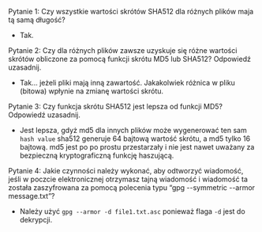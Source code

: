 Pytanie 1: Czy wszystkie wartości skrótów SHA512 dla różnych plików maja tą samą
długość?
- Tak.

Pytanie 2: Czy dla różnych plików zawsze uzyskuje się różne wartości skrótów
obliczone za pomocą funkcji skrótu MD5 lub SHA512? Odpowiedź uzasadnij.
- Tak... jeżeli pliki mają inną zawartość. Jakakolwiek różnica w pliku (bitowa) wpłynie na zmianę wartości skrótu.

Pytanie 3: Czy funkcja skrótu SHA512 jest lepsza od funkcji MD5? Odpowiedź
uzasadnij.
- Jest lepsza, gdyż md5 dla innych plików może wygenerować ten sam `hash value`
sha512 generuje 64 bajtową wartość skrótu, a md5 tylko 16 bajtową.
md5 jest po po prostu przestarzały i nie jest nawet uważany za bezpieczną kryptograficzną funkcję haszującą.

Pytanie 4: Jakie czynności należy wykonać, aby odtworzyć wiadomość, jeśli w poczcie
elektronicznej otrzymasz tajną wiadomość i wiadomość ta została zaszyfrowana za
pomocą polecenia typu “gpg --symmetric --armor message.txt”?

- Należy użyć `gpg --armor -d file1.txt.asc` ponieważ flaga `-d` jest do dekrypcji.

